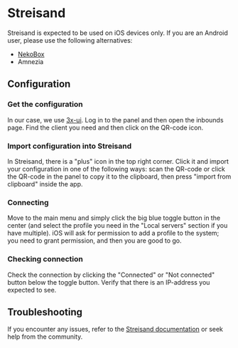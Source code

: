 # Streisand

Streisand is expected to be used on iOS devices only. If you are an Android user, please use the following alternatives:  
- [NekoBox](nekoray.md/#install)  
- Amnezia  

## Configuration

### Get the configuration
In our case, we use [3x-ui](3x-ui.md). Log in to the panel and then open the inbounds page. Find the client you need and then click on the QR-code icon.

### Import configuration into Streisand
In Streisand, there is a "plus" icon in the top right corner. Click it and import your configuration in one of the following ways: scan the QR-code or click the QR-code in the panel to copy it to the clipboard, then press "import from clipboard" inside the app.

### Connecting
Move to the main menu and simply click the big blue toggle button in the center (and select the profile you need in the "Local servers" section if you have multiple). iOS will ask for permission to add a profile to the system; you need to grant permission, and then you are good to go.

### Checking connection
Check the connection by clicking the "Connected" or "Not connected" button below the toggle button. Verify that there is an IP-address you expected to see.

## Troubleshooting
If you encounter any issues, refer to the [Streisand documentation](https://github.com/jlund/streisand/wiki) or seek help from the community.